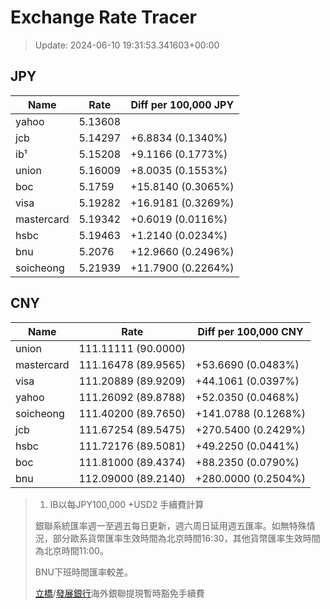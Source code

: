 # Exchange Rate Tracer

> Update: 2024-06-10 19:31:53.341603+00:00

## JPY

| Name       |    Rate | Diff per 100,000 JPY   |
|------------|---------|------------------------|
| yahoo      | 5.13608 |                        |
| jcb        | 5.14297 | +6.8834 (0.1340%)      |
| ib¹        | 5.15208 | +9.1166 (0.1773%)      |
| union      | 5.16009 | +8.0035 (0.1553%)      |
| boc        | 5.1759  | +15.8140 (0.3065%)     |
| visa       | 5.19282 | +16.9181 (0.3269%)     |
| mastercard | 5.19342 | +0.6019 (0.0116%)      |
| hsbc       | 5.19463 | +1.2140 (0.0234%)      |
| bnu        | 5.2076  | +12.9660 (0.2496%)     |
| soicheong  | 5.21939 | +11.7900 (0.2264%)     |

## CNY

| Name       | Rate                | Diff per 100,000 CNY   |
|------------|---------------------|------------------------|
| union      | 111.11111	(90.0000) |                        |
| mastercard | 111.16478	(89.9565) | +53.6690 (0.0483%)     |
| visa       | 111.20889	(89.9209) | +44.1061 (0.0397%)     |
| yahoo      | 111.26092	(89.8788) | +52.0350 (0.0468%)     |
| soicheong  | 111.40200	(89.7650) | +141.0788 (0.1268%)    |
| jcb        | 111.67254	(89.5475) | +270.5400 (0.2429%)    |
| hsbc       | 111.72176	(89.5081) | +49.2250 (0.0441%)     |
| boc        | 111.81000	(89.4374) | +88.2350 (0.0790%)     |
| bnu        | 112.09000	(89.2140) | +280.0000 (0.2504%)    |


> 1. IB以每JPY100,000 +USD2 手續費計算
>
> 銀聯系統匯率週一至週五每日更新，週六周日延用週五匯率。如無特殊情況，部分歐系貨幣匯率生效時間為北京時間16:30，其他貨幣匯率生效時間為北京時間11:00。
>
> BNU下班時間匯率較差。
>
> [立橋](https://www.wlbank.com.mo/uploads/ueditor/file/20181211/1544536513900230.pdf)/[發展銀行](https://www.mdb.com.mo/Service_Charges_20230728.pdf)海外銀聯提現暫時豁免手續費

